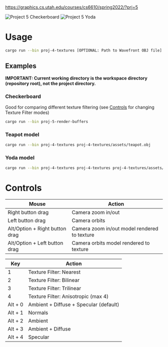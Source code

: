 https://graphics.cs.utah.edu/courses/cs6610/spring2022/?prj=5

![Project 5 Checkerboard](./p5-checkerboard.gif)
![Project 5 Yoda](./p5-yoda.gif)

# Usage

```sh
cargo run --bin proj-4-textures [OPTIONAL: Path to Wavefront OBJ file]
```

## Examples

**IMPORTANT: Current working directory is the workspace directory (repository root), not the project directory.**

### Checkerboard

Good for comparing different texture filtering (see [Controls](#controls) for changing Texture Filter modes)

```sh
cargo run --bin proj-5-render-buffers
```

### Teapot model

```sh
cargo run --bin proj-4-textures proj-4-textures/assets/teapot.obj
```

### Yoda model

```sh
cargo run --bin proj-4-textures proj-4-textures proj-4-textures/assets/yoda/yoda.obj
```

# Controls

| Mouse                          | Action                                       |
|--------------------------------|----------------------------------------------|
| Right button drag              | Camera zoom in/out                           |
| Left button drag               | Camera orbits                                |
| Alt/Option + Right button drag | Camera zoom in/out model rendered to texture |
| Alt/Option + Left button drag  | Camera orbits model rendered to texture      |

|   Key   | Action                                 |
|---------|----------------------------------------|
|    1    | Texture Filter: Nearest                |
|    2    | Texture Filter: Bilinear               |
|    3    | Texture Filter: Trilinear              |
|    4    | Texture Filter: Anisotropic (max 4)    |
| Alt + 0 | Ambient + Diffuse + Specular (default) |
| Alt + 1 | Normals                                |
| Alt + 2 | Ambient                                |
| Alt + 3 | Ambient + Diffuse                      |
| Alt + 4 | Specular                               |
